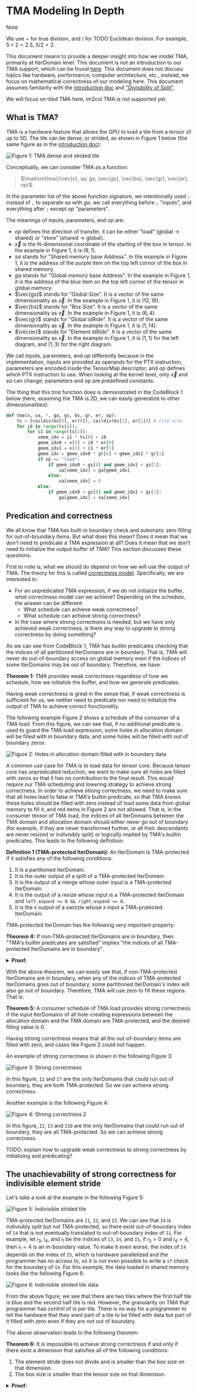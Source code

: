 <!--
 * SPDX-FileCopyrightText: Copyright (c) 2023-present NVIDIA CORPORATION & AFFILIATES.
 * All rights reserved.
 * SPDX-License-Identifier: BSD-3-Clause
-->

# TMA Modeling In Depth

> [!NOTE]
> We use $\div$ for true division, and $/$ for TODO Euclidean division. For example, $5\div 2 = 2.5$, $5/2=2$.

This document means to provide a deeper insight into how we model TMA, primarily at IterDomain level.
This document is not an introduction to our TMA support, which can be found [here](../dev/tma.md).
This document does not discuss topics like hardware, performance, computer architecture, etc.,
instead, we focus on mathematical correctness of our modeling here.
This document assumes familarity with the [introduction doc](../dev/tma.md) and ["Divisibility of Split"](../reading/divisibility-of-split.md).

We will focus on tiled TMA here, im2col TMA is not supported yet.

## What is TMA?

TMA is a hardware feature that allows the GPU to load a tile from a tensor of up to 5D.
The tile can be dense, or strided, as shown in Figure 1 below (the same figure as in the [introduction doc](../dev/tma.md)):

![Figure 1: TMA dense and strided tile](../dev/tma/dense-and-strided-tile.svg)

Conceptually, we can consider TMA as a function:
> $\mathrm{tma}(\vec{x}, sa; ga, \vec{gs}, \vec{bs}, \vec{gr}, \vec{er}, op)$.

In the parameter list of the above function signature,
we intentionally used `;` instead of `,` to separate $sa$ with $ga$.
we call everything before `;` "inputs", and everything after `;` except $op$ "parameters".

The meanings of inputs, parameters, and $op$ are:

- $op$ defines the direction of transfer, it can be either "load" (global -> shared) or "store" (shared -> global).
- $\vec{x}$ is the N-dimensional coordinate of the starting of the box in tensor.
  In the example in Figure 1, it is $(9, 1)$.
- $sa$ stands for "Shared memory base Address".
  In the example in Figure 1, it is the address of the purple item on the top left cornor of the box in shared memory.
- $ga$ stands for "Global memory base Address".
  In the example in Figure 1, it is the address of the blue item on the top left cornor of the tensor in global memory.
- $\vec{gs}$ stands for "Global Size". It is a vector of the same dimensionality as $\vec{x}$.
  In the example in Figure 1, it is $(12, 16)$.
- $\vec{bs}$ stands for "Box Size". It is a vector of the same dimensionality as $\vec{x}$.
  In the example in Figure 1, it is $(6, 4)$.
- $\vec{gr}$ stands for "Global stRide". It is a vector of the same dimensionality as $\vec{x}$.
  In the example in Figure 1, it is $(1, 14)$.
- $\vec{er}$ stands for "Element stRide". It is a vector of the same dimensionality as $\vec{x}$.
  In the example in Figure 1, it is $(1, 1)$ for the left diagram, and $(1, 3)$ for the right diagram.

We call inputs, parameters, and $op$ differently because in the implementation,
inputs are provided as operands for the PTX instruction,
parameters are encoded inside the TensorMap descriptor,
and $op$ defines which PTX instruction to use.
When looking at the kernel level, only $\vec{x}$ and $sa$ can change;
parameters and op are predefined constants.

The thing that this $tma$ function does is demonstrated in the CodeBlock 1 below
(here, assuming the TMA is 2D, we can easily generalize to other dimensionalities):

```python
def tma(x, sa, *, ga, gs, bs, gr, er, op):
    ts = [ceildiv(bs[0], er[0]), ceildiv(bs[1], er[1])] # tile size
    for i0 in range(ts[0]):
        for i1 in range(ts[1]):
            smem_idx = i1 * ts[0] + i0
            gmem_idx0 = x[0] + i0 * er[0]
            gmem_idx1 = x[1] + i1 * er[1]
            gmem_idx = gmem_idx0 * gr[0] + gmem_idx1 * gr[1]
            if op == "load":
                if gmem_idx0 < gs[0] and gmem_idx1 < gs[1]:
                    sa[smem_idx] = ga[gmem_idx]
                else:
                    sa[smem_idx] = 0
            else:
                if gmem_idx0 < gs[0] and gmem_idx1 < gs[1]:
                    ga[gmem_idx] = sa[smem_idx]
```

## Predication and correctness

We all know that TMA has built-in boundary check and automatic zero filling for out-of-boundary items.
But what does this mean? Does it mean that we don't need to predicate a TMA expression at all?
Does it mean that we don't need to initialize the output buffer of TMA?
This section discusses these questions.

First to note is, what we should do depend on how we will use the output of TMA.
The theory for this is called [correctness model](divisibility-of-split.md#allocation-and-correctness-model).
Specifically, we are interested in:

- For an unpredicated TMA expression, if we do not initialize the buffer, what correctness model can we achieve? Depending on the schedule, the answer can be different:
  - What schedule can achieve weak correctness?
  - What schedule can achieve strong correctness?
- In the case where strong correctness is needed, but we have only achieved weak correctness,
  is there any way to upgrade to strong correctness by doing something?

As we can see from CodeBlock 1, TMA has builtin predicates checking that the indices of all partitioned IterDomains are in boundary.
That is, TMA will never do out-of-boundary access on global memory even if the indices of
some IterDomains may be out of boundary.
Therefore, we have:

**Theorem 1:** TMA provides weak correctness regardless of how we schedule, how we initialize the buffer, and how we generate predicates.

Having weak correctness is great in the sense that,
if weak correctness is sufficient for us,
we neither need to predicate nor need to initialize the output of TMA to achieve correct functionality.

The following example Figure 2 shows a schedule of the consumer of a TMA load.
From this figure, we can see that, if no additional predicate is used to guard the TMA load expression,
some holes in allocation domain will be filled with in boundary data,
and some holes will be filled with out of boundary zeros:

![Figure 2: Holes in allocation domain filled with in boundary data](tma-modeling-in-depth/weak-correctness-holes-nonzero.svg)

A common use case for TMA is to load data for tensor core.
Because tensor core has unpredicated reduction,
we want to make sure all holes are filled with zeros so that it has no contribution to the final result.
This would require our TMA scheduling and lowering strategy to achieve strong correctness.
In order to achieve strong correctness, we need to make sure that all holes lead to false in TMA's builtin predicate,
so that TMA knows these holes should be filled with zero instead of load some data from global memory to fill it,
and red items in Figure 2 are not allowed.
That is, in the consumer tensor of TMA load,
the indices of all IterDomains between the TMA domain and allocation domain should either never go out of boundary (for example, if they are never transformed further, or all their descendants are never resized or indivisibly split) or logically implied by TMA's builtin predicates.
This leads to the following definition:

**Definition 1 (TMA-protected IterDomain):** An IterDomain is TMA-protected if it satisfies any of the following conditions:

1. It is a partitioned IterDomain.
2. It is the outer output of a split of a TMA-protected IterDomain.
3. It is the output of a merge whose outer input is a TMA-protected IterDomain.
4. It is the output of a resize whose input is a TMA-protected IterDomain and `left_expand >= 0 && right_expand >= 0`.
5. It is the `X` output of a swizzle whose `X` input a TMA-protected IterDomain.

TMA-protected IterDomain has the following very important property:

**Theorem 4:** If non-TMA-protected IterDomains are in boundary,
then "TMA's builtin predicates are satisfied" implies "the indices of all TMA-protected IterDomains are in boundary".

<details>

**<summary>Proof:</summary>**

It is easy to see that the above rules 2-5 maps to Theorem 1-4 in ["Divisibility of Split"](../reading/divisibility-of-split.md#predication),
except that Theorem 1 has an additional requirement for `I2` being in bound,
which is guaranteed by the statement "if non-TMA-protected IterDomains are in boundary".
$\square$

</details>

With the above theorem, we can easily see that,
if non-TMA-protected IterDomains are in boundary,
when any of the indices of TMA-protected IterDomains goes out of boundary,
some partitioned IterDomain's index will also go out of boundary.
Therefore, TMA will use zero to fill these regions.
That is:

**Theorem 5:** A consumer schedule of TMA load provides strong correctness if
the input IterDomains of all hole-creating expressions between the allocation domain and the TMA domain are TMA-protected,
and the desired filling value is 0.

Having strong correctness means that all the out-of-boundary items are filled with zero,
and cases like Figure 2 could not happen.

An example of strong correctness is shown in the following Figure 3:

![Figure 3: Strong correctness](tma-modeling-in-depth/strong-correctness.svg)

In this figure, `I2` and `I7` are the only IterDomains that could run out of boundary,
they are both TMA-protected. So we can achieve strong correctness.

Another example is the following Figure 4:

![Figure 4: Strong correctness 2](tma-modeling-in-depth/strong-correctness-2.svg)

In this figure, `I2`, `I3` and `I10` are the only IterDomains that could run out of boundary,
they are all TMA-protected. So we can achieve strong correctness.

TODO: explain how to upgrade weak correctness to strong correctness by initializing and predicating?

## The unachievability of strong correctness for indivisible element stride

Let's take a look at the example in the following Figure 5:

![Figure 5: Indivisible strided tile](tma-modeling-in-depth/no-strong-correctness-schedule.svg)

TMA-protected IterDomains are `I1`, `I2`, and `I3`.
We can see that `I4` is indivisibly split but not TMA-protected,
so there exist out-of-boundary index of `I4` that is not eventually translated to out-of-boundary index of `I1`.
For example, let $i_3$, $i_4$, and $i_1$ be the indices of `I3`, `I4`, and `I1`,
if $i_3 = 0$ and $i_4 = 4$, then $i_1 = 4$ is an in-boundary value.
To make it even worse, the index of `I4` depends on the index of `I5`,
which is hardware parallelized and the programmer has no access to,
so it is not even possible to write a `if` check for the boundary of `I4`.
For this example, the data loaded in shared memory looks like the following Figure 6:

![Figure 6: Indivisible strided tile data](tma-modeling-in-depth/no-strong-correctness-data.svg)

From the above figure, we see that there are two tiles where the first half tile is blue and the second half tile is red.
However, the granularity on TMA that programmer has control of is per tile.
There is no way for a programmer to tell the hardware that they want part of a tile to be filled with data but part of it filled with zero even if they are not out of boundary.

The above observation leads to the following theorem:

**Theorem 6:** It is impossible to achieve strong correctness if and only if there exist a dimension that satisfies all of the following conditions:

1. The element stride does not divide and is smaller than the box size on that dimension.
2. The box size is smaller than the tensor size on that dimension.

<details>

**<summary>Proof:</summary>**

Consider a dimension, let's define some notation first:

- size of dimension: $S \in \mathbb{Z}^+$
- box size: $B \in \mathbb{Z}^+$
- element stride: $e \in \mathbb{Z}^+$
- index of the partitioned ID: $i_p \in \mathbb{Z}$
- index of the coordinate ID: $i_c \in \mathbb{Z}$
- index of the box ID: $i_b \in \mathbb{Z}$
- index of the tile ID: $i_t \in \mathbb{Z}$
- index of the stride ID: $i_s \in \mathbb{Z}$

Then we have:
$$i_b = i_t * e + i_s$$
$$i_p = i_c * B + i_b$$

The builtin predicate for TMA is:
$$0 \le i_p < S$$

If this dimension makes strong correctness unachievable,
this means that there exist a tile that part of it contains valid items and part contains holes,
and there are holes satisfting the builtin predicate of TMA.
That is:

> **(eq 1)** There exists $i_s \in \mathbb{Z}$, $i_c \in \mathbb{Z}$, $i_{t1} \in \mathbb{Z}$, $i_{t2} \in \mathbb{Z}$ that satisfies all of the following conditions:
>
> 1. $0 \le i_s < e$
> 2. $0 \le i_c < \mathrm{ceilDiv}(S, B)$
> 3. $0 \le i_{t1}, i_{t2} < \mathrm{ceilDiv}(B, e)$
> 4. $0 \le i_c * B + i_{t1} * e + i_s < S$
> 5. $0 \le i_c * B + i_{t2} * e + i_s < S$
> 6. $0 \le i_{t1} * e + i_s < B$
> 7. $i_{t2} * e + i_s \ge B$

Using Theorem 1 in [Mathematical Logic](../math/logic.md), we simplify (eq 1) as:

> **(eq 2)** There exists $i_s \in \mathbb{Z}$, $i_c \in \mathbb{Z}$, $i_{t1} \in \mathbb{Z}$, $i_{t2} \in \mathbb{Z}$ that satisfies all of the following conditions:
>
> 1. $0 \le i_s < e$
> 2. $0 \le i_c < \mathrm{ceilDiv}(S, B)$
> 3. $0 \le i_{t1}, i_{t2} < \mathrm{ceilDiv}(B, e)$
> 4. $i_c * B + i_{t1} * e + i_s < S$
> 5. $i_c * B + i_{t2} * e + i_s < S$
> 6. $i_{t1} * e + i_s < B$
> 7. $i_{t2} * e + i_s \ge B$

Rephrase (eq 2) as:

> **(eq 3)** There exists $i_s \in \mathbb{Z}$, $i_{t1} \in \mathbb{Z}$, $i_{t2} \in \mathbb{Z}$ that satisfies all of the following conditions:
>
> 1. $0 \le i_s < e$
> 2. $0 \le i_{t1}, i_{t2} < \mathrm{ceilDiv}(B, e)$
> 3. $i_{t1} * e + i_s < B$
> 4. $i_{t2} * e + i_s \ge B$
> 5. There exists $i_c \in \mathbb{Z}$ that satisfies all of the following conditions:
>    1. $0 \le i_c < \mathrm{ceilDiv}(S, B)$
>    2. $i_c < (S - (i_{t1} * e + i_s)) \div B$
>    3. $i_c < (S - (i_{t2} * e + i_s)) \div B$

The condition 5 in (eq 3) is true if and only if

> - $0 < \mathrm{ceilDiv}(S, B)$, and
> - $0 < (S - (i_{t1} * e + i_s)) \div B$, and
> - $0 < (S - (i_{t2} * e + i_s)) \div B$

which can be simplified as

> - $i_{t1} * e + i_s < S$, and
> - $i_{t2} * e + i_s < S$

So (eq 3) can be simplified as:

> **(eq 4)** There exists $i_s \in \mathbb{Z}$, $i_{t1} \in \mathbb{Z}$, $i_{t2} \in \mathbb{Z}$ that satisfies all of the following conditions:
>
> 1. $0 \le i_s < e$
> 2. $0 \le i_{t1}, i_{t2} < \mathrm{ceilDiv}(B, e)$
> 3. $i_{t1} * e + i_s < B$
> 4. $i_{t2} * e + i_s \ge B$
> 5. $i_{t1} * e + i_s < S$
> 6. $i_{t2} * e + i_s < S$

Rephrase (eq 4) as:

> **(eq 5)** There exists $i_s \in \mathbb{Z}$, $i_{t2} \in \mathbb{Z}$ that satisfies all of the following conditions:
>
> 1. $0 \le i_s < e$
> 2. $0 \le i_{t2} < \mathrm{ceilDiv}(B, e)$
> 3. $i_{t2} * e + i_s \ge B$
> 4. $i_{t2} * e + i_s < S$
> 5. There exists $i_{t1} \in \mathbb{Z}$ that satisfies all of the following conditions:
>    1. $0 \le i_{t1} < \mathrm{ceilDiv}(B, e)$
>    2. $i_{t1} < (B - i_s) \div e$
>    3. $i_{t1} < (S - i_s) \div e$

The condition 5 in (eq 5) is equivalent to

> - $0 < \mathrm{ceilDiv}(B, e)$, and
> - $0 < (B - i_s) \div e$, and
> - $0 < (S - i_s) \div e$

which simplifies to

> - $i_s < B$, and
> - $i_s < S$

so (eq 5) can be simplified as

> **(eq 6)** There exists $i_s \in \mathbb{Z}$, $i_{t2} \in \mathbb{Z}$ that satisfies all of the following conditions:
>
> 1. $0 \le i_s < e$
> 2. $0 \le i_{t2} < \mathrm{ceilDiv}(B, e)$
> 3. $i_{t2} * e + i_s \ge B$
> 4. $i_{t2} * e + i_s < S$
> 5. $i_s < B$
> 6. $i_s < S$

rephrase

exist i_{t2} in Z s.t.
0 \le i_{t2} < \mathrm{ceilDiv}(B, e)
exist is in Z s.t.
0 \le is < e
is < B
is < S
B - i_{t2} * e \le is
is < S - i_{t2} * e

the inner qualifier equiv to

0 < e
0 < B
0 < S
0 < S - i_{t2} * e
B - i_{t2} * e < e
B - i_{t2} * e < B
B - i_{t2} * e < S
B - i_{t2} * e < S - i_{t2} * e

simplify to

i_{t2} * e < S
B - e < i_{t2} * e
0 < i_{t2}
B < S

so overall

B < S
exist i_{t2} in Z s.t.
0 < i_{t2} < \mathrm{ceilDiv}(B, e)
i_{t2} * e < S
B - e < i_{t2} * e

equiv to

B < S
exist i_{t2} in Z s.t.
0 < i_{t2}
B \div e - 1 < i_{t2} < \mathrm{ceilDiv}(B, e)
i_{t2} < S \div e

if e divide B, equiv to
B / e - 1 < i_{t2} < B / e
impossible

equiv to

B < S
e does not divide B
exist i_{t2} in Z s.t.
1 \le i_{t2}
\mathrm{ceilDiv}(B, e) - 1 \le i_{t2} < \mathrm{ceilDiv}(B, e)
i_{t2} < S \div e

qualifier can only take i_{t2} = \mathrm{ceilDiv}(B, e) - 1

so equiv to

B < S
e does not divide B
\mathrm{ceilDiv}(B, e) \ge 2
S > e * (\mathrm{ceilDiv}(B, e) - 1)

simplify to

e < B < S
e does not divide B
$\square$

</details>
